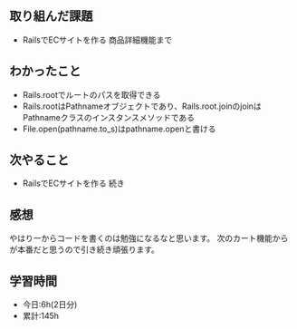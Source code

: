 ## 取り組んだ課題
- RailsでECサイトを作る 商品詳細機能まで

## わかったこと
- Rails.rootでルートのパスを取得できる
- Rails.rootはPathnameオブジェクトであり、Rails.root.joinのjoinはPathnameクラスのインスタンスメソッドである
- File.open(pathname.to_s)はpathname.openと書ける

## 次やること
- RailsでECサイトを作る 続き

## 感想
やはり一からコードを書くのは勉強になるなと思います。
次のカート機能からが本番だと思うので引き続き頑張ります。

## 学習時間
- 今日:6h(2日分)
- 累計:145h

